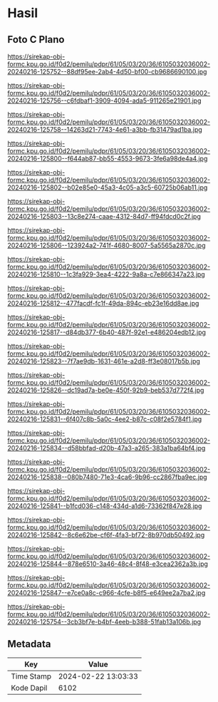 # Hasil

## Foto C Plano

https://sirekap-obj-formc.kpu.go.id/f0d2/pemilu/pdpr/61/05/03/20/36/6105032036002-20240216-125752--88df95ee-2ab4-4d50-bf00-cb9686690100.jpg

https://sirekap-obj-formc.kpu.go.id/f0d2/pemilu/pdpr/61/05/03/20/36/6105032036002-20240216-125756--c6fdbaf1-3909-4094-ada5-911265e21901.jpg

https://sirekap-obj-formc.kpu.go.id/f0d2/pemilu/pdpr/61/05/03/20/36/6105032036002-20240216-125758--14263d21-7743-4e61-a3bb-fb31479ad1ba.jpg

https://sirekap-obj-formc.kpu.go.id/f0d2/pemilu/pdpr/61/05/03/20/36/6105032036002-20240216-125800--f644ab87-bb55-4553-9673-3fe6a98de4a4.jpg

https://sirekap-obj-formc.kpu.go.id/f0d2/pemilu/pdpr/61/05/03/20/36/6105032036002-20240216-125802--b02e85e0-45a3-4c05-a3c5-60725b06ab11.jpg

https://sirekap-obj-formc.kpu.go.id/f0d2/pemilu/pdpr/61/05/03/20/36/6105032036002-20240216-125803--13c8e274-caae-4312-84d7-ff94fdcd0c2f.jpg

https://sirekap-obj-formc.kpu.go.id/f0d2/pemilu/pdpr/61/05/03/20/36/6105032036002-20240216-125806--123924a2-741f-4680-8007-5a5565a2870c.jpg

https://sirekap-obj-formc.kpu.go.id/f0d2/pemilu/pdpr/61/05/03/20/36/6105032036002-20240216-125810--1c3fa929-3ea4-4222-9a8a-c7e866347a23.jpg

https://sirekap-obj-formc.kpu.go.id/f0d2/pemilu/pdpr/61/05/03/20/36/6105032036002-20240216-125812--477facdf-fc1f-49da-894c-eb23e16dd8ae.jpg

https://sirekap-obj-formc.kpu.go.id/f0d2/pemilu/pdpr/61/05/03/20/36/6105032036002-20240216-125817--d84db377-6b40-487f-92e1-e486204edb12.jpg

https://sirekap-obj-formc.kpu.go.id/f0d2/pemilu/pdpr/61/05/03/20/36/6105032036002-20240216-125823--7f7ae9db-1631-461e-a2d8-ff3e08017b5b.jpg

https://sirekap-obj-formc.kpu.go.id/f0d2/pemilu/pdpr/61/05/03/20/36/6105032036002-20240216-125826--dc19ad7a-be0e-450f-92b9-beb537d772f4.jpg

https://sirekap-obj-formc.kpu.go.id/f0d2/pemilu/pdpr/61/05/03/20/36/6105032036002-20240216-125831--6f407c8b-5a0c-4ee2-b87c-c08f2e5784f1.jpg

https://sirekap-obj-formc.kpu.go.id/f0d2/pemilu/pdpr/61/05/03/20/36/6105032036002-20240216-125834--d58bbfad-d20b-47a3-a265-383a1ba64bf4.jpg

https://sirekap-obj-formc.kpu.go.id/f0d2/pemilu/pdpr/61/05/03/20/36/6105032036002-20240216-125838--080b7480-71e3-4ca6-9b96-cc2867fba9ec.jpg

https://sirekap-obj-formc.kpu.go.id/f0d2/pemilu/pdpr/61/05/03/20/36/6105032036002-20240216-125841--b1fcd036-c148-434d-a1d6-73362f847e28.jpg

https://sirekap-obj-formc.kpu.go.id/f0d2/pemilu/pdpr/61/05/03/20/36/6105032036002-20240216-125842--8c6e62be-cf6f-4fa3-bf72-8b970db50492.jpg

https://sirekap-obj-formc.kpu.go.id/f0d2/pemilu/pdpr/61/05/03/20/36/6105032036002-20240216-125844--878e6510-3a46-48c4-8f48-e3cea2362a3b.jpg

https://sirekap-obj-formc.kpu.go.id/f0d2/pemilu/pdpr/61/05/03/20/36/6105032036002-20240216-125847--e7ce0a8c-c966-4cfe-b8f5-e649ee2a7ba2.jpg

https://sirekap-obj-formc.kpu.go.id/f0d2/pemilu/pdpr/61/05/03/20/36/6105032036002-20240216-125754--3cb3bf7e-b4bf-4eeb-b388-51fab13a106b.jpg


## Metadata

| Key        | Value               |
| ---------- | ------------------- |
| Time Stamp | 2024-02-22 13:03:33 |
| Kode Dapil | 6102                |



